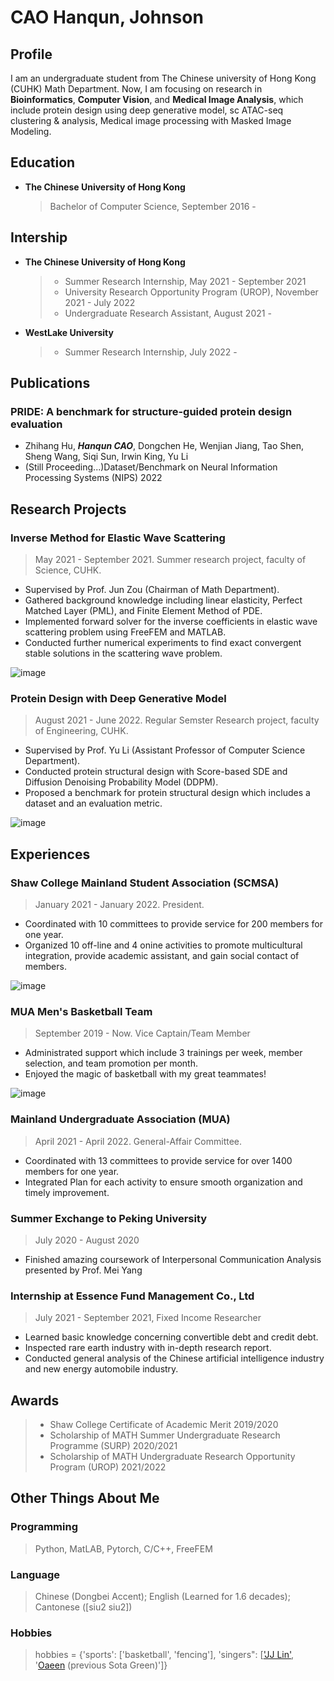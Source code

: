 # CAO Hanqun, Johnson

## Profile

I am an undergraduate student from The Chinese university of Hong Kong (CUHK) Math Department. Now, I am focusing on research in **Bioinformatics**, **Computer Vision**, and **Medical Image Analysis**, which include protein design using deep generative model, sc ATAC-seq clustering & analysis, Medical image processing with Masked Image Modeling. 

## Education

- **The Chinese University of Hong Kong**
  > Bachelor of Computer Science, September 2016 - 

## Intership

- **The Chinese University of Hong Kong**
  > - Summer Research Internship, May 2021 - September 2021
  > - University Research Opportunity Program (UROP), November 2021 - July 2022
  > - Undergraduate Research Assistant, August 2021 -

- **WestLake University**
  > - Summer Research Internship, July 2022 -

## Publications

### PRIDE: A benchmark for structure-guided protein design evaluation
- Zhihang Hu, ***Hanqun CAO***, Dongchen He, Wenjian Jiang, Tao Shen, Sheng Wang, Siqi Sun, Irwin King, Yu Li
- (Still Proceeding...)Dataset/Benchmark on Neural Information Processing Systems (NIPS) 2022

## Research Projects

### Inverse Method for Elastic Wave Scattering
>May 2021 - September 2021. Summer research project, faculty of Science, CUHK.
- Supervised by Prof. Jun Zou (Chairman of Math Department).
- Gathered background knowledge including linear elasticity, Perfect Matched Layer (PML), and Finite Element Method of PDE. 
- Implemented forward solver for the inverse coefficients in elastic wave scattering problem using FreeFEM and MATLAB.
- Conducted further numerical experiments to find exact convergent stable solutions in the scattering wave problem.

![image](https://github.com/chq1155/hanquncao.github.io/raw/gh-pages/img/m1s.png)

### Protein Design with Deep Generative Model
>August 2021 - June 2022. Regular Semster Research project, faculty of Engineering, CUHK.
- Supervised by Prof. Yu Li (Assistant Professor of Computer Science Department).
- Conducted protein structural design with Score-based SDE and Diffusion Denoising Probability Model (DDPM).
- Proposed a benchmark for protein structural design which includes a dataset and an evaluation metric.

![image](https://github.com/chq1155/hanquncao.github.io/raw/gh-pages/img/n3.png)

## Experiences

### Shaw College Mainland Student Association (SCMSA)
>January 2021 - January 2022. President.
- Coordinated with 10 committees to provide service for 200 members for one year.
- Organized 10 off-line and 4 onine activities to promote multicultural integration, provide academic assistant, and gain social contact of members.

![image](https://github.com/chq1155/hanquncao.github.io/raw/gh-pages/img/ss12.png)

### MUA Men's Basketball Team
>September 2019 - Now. Vice Captain/Team Member
- Administrated support which include 3 trainings per week, member selection, and team promotion per month.
- Enjoyed the magic of basketball with my great teammates!

![image](https://github.com/chq1155/hanquncao.github.io/raw/gh-pages/img/ss14.png)

### Mainland Undergraduate Association (MUA)
>April 2021 - April 2022. General-Affair Committee.
- Coordinated with 13 committees to provide service for over 1400 members for one year.
- Integrated Plan for each activity to ensure smooth organization and timely improvement.

### Summer Exchange to Peking University
>July 2020 - August 2020
- Finished amazing coursework of Interpersonal Communication Analysis presented by Prof. Mei Yang

### Internship at Essence Fund Management Co., Ltd
>July 2021 - September 2021, Fixed Income Researcher
- Learned basic knowledge concerning convertible debt and credit debt.
- Inspected rare earth industry with in-depth research report.
- Conducted general analysis of the Chinese artificial intelligence industry and new energy automobile industry.

## Awards

> - Shaw College Certificate of Academic Merit 2019/2020
> - Scholarship of MATH Summer Undergraduate Research Programme (SURP) 2020/2021
> - Scholarship of MATH Undergraduate Research Opportunity Program (UROP) 2021/2022

## Other Things About Me

### Programming

> Python, MatLAB, Pytorch, C/C++, FreeFEM

### Language

> Chinese (Dongbei Accent); English (Learned for 1.6 decades); Cantonese ([siu2 siu2])

### Hobbies

> hobbies = {'sports': ['basketball', 'fencing'],
>            'singers": [['JJ Lin'](https://www.google.com/search?q=%E6%9E%97%E4%BF%8A%E6%9D%B0%E6%AD%8C%E6%9B%B2&ei=IEu8Yq3wOsia-Ab1jp3ABw&oq=JJ+lin&gs_lcp=Cgdnd3Mtd2l6EAEYADIHCAAQRxCwAzIHCAAQRxCwAzIHCAAQRxCwAzIHCAAQRxCwAzIHCAAQRxCwAzIHCAAQRxCwAzIHCAAQRxCwAzIHCAAQRxCwAzIHCAAQRxCwAzIHCAAQRxCwA0oECEEYAEoECEYYAFAAWABg-wdoAXABeACAAQCIAQCSAQCYAQDIAQrAAQE&sclient=gws-wiz), '[Oaeen](https://www.google.com/search?q=%E9%B1%BC%E4%B8%81%E7%B3%B8%E6%AD%8C%E6%9B%B2&ei=KEu8YqLfLJSyoATdnISgDg&oq=%E9%B1%BC%E4%B8%81mi%E6%AD%8C%E6%9B%B2&gs_lcp=Cgdnd3Mtd2l6EAEYADIHCAAQgAQQDDoHCAAQRxCwAzoGCAAQHhAHOgoIABAeEA8QBxAKOgUIABCABEoECEEYAEoECEYYAFCLmAFY08gBYMG-AmgBcAF4AIABzAGIAecNkgEGMC4xMC4xmAEAoAEByAEKwAEB&sclient=gws-wiz) (previous Sota Green)']}
